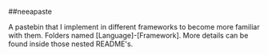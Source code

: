 ##neeapaste

A pastebin that I implement in different frameworks to become more familiar with them. Folders named [Language]-[Framework]. More details can be found inside those nested README's.

